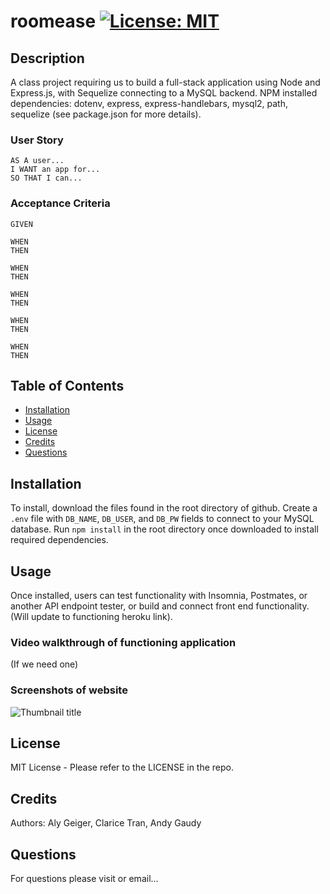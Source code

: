 # roomease [![License: MIT](https://img.shields.io/badge/License-MIT-yellow.svg)](https://opensource.org/licenses/MIT)

## Description

A class project requiring us to build a full-stack application using Node and Express.js, with Sequelize connecting to a MySQL backend. NPM installed dependencies: dotenv, express, express-handlebars, mysql2, path, sequelize (see package.json for more details).

### User Story
```
AS A user...
I WANT an app for...
SO THAT I can...
```

### Acceptance Criteria
```
GIVEN

WHEN
THEN

WHEN
THEN

WHEN
THEN

WHEN
THEN

WHEN
THEN
```

## Table of Contents

- [Installation](#installation)
- [Usage](#usage)
- [License](#license)
- [Credits](#credits)
- [Questions](#questions)

## Installation

To install, download the files found in the root directory of github.  Create a `.env` file with `DB_NAME`, `DB_USER`, and `DB_PW` fields to connect to your MySQL database.  Run `npm install` in the root directory once downloaded to install required dependencies.

## Usage

Once installed, users can test functionality with Insomnia, Postmates, or another API endpoint tester, or build and connect front end functionality. (Will update to functioning heroku link).

### Video walkthrough of functioning application
(If we need one)

### Screenshots of website
![Thumbnail title](./public/assets/images/*.png)

## License

MIT License - Please refer to the LICENSE in the repo.

## Credits

Authors: Aly Geiger, Clarice Tran, Andy Gaudy

## Questions

For questions please visit or email...
    